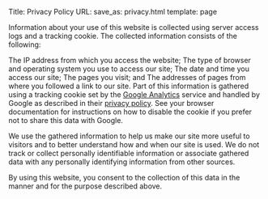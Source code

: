 Title: Privacy Policy
URL:
save_as: privacy.html
template: page

Information about your use of this website is collected using server access logs and a tracking cookie. The collected information consists of the following:

The IP address from which you access the website;
The type of browser and operating system you use to access our site;
The date and time you access our site;
The pages you visit; and
The addresses of pages from where you followed a link to our site.
Part of this information is gathered using a tracking cookie set by the [Google Analytics](http://www.google.com/analytics) service and handled by Google as described in their [privacy policy](http://www.google.com/privacy.html). See your browser documentation for instructions on how to disable the cookie if you prefer not to share this data with Google.

We use the gathered information to help us make our site more useful to visitors and to better understand how and when our site is
 used. We do not track or collect personally identifiable information or associate gathered data with any personally identifying information from other sources.

By using this website, you consent to the collection of this data in the manner and for the purpose described above.
